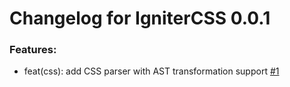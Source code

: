 # Changelog for IgniterCSS 0.0.1

### Features:

- feat(css): add CSS parser with AST transformation support
 [#1](https://github.com/ash-project/igniter_css/pull/1)
